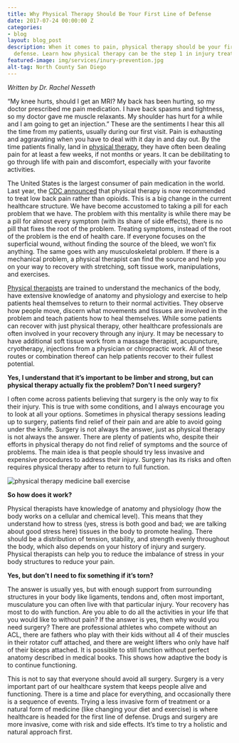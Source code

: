 ```yaml
---
title: Why Physical Therapy Should Be Your First Line of Defense
date: 2017-07-24 00:00:00 Z
categories:
- blog
layout: blog_post
description: When it comes to pain, physical therapy should be your first line of
  defense. Learn how physical therapy can be the step 1 in injury treatment & prevention.
featured-image: img/services/inury-prevention.jpg
alt-tag: North County San Diego
---
```


_Written by Dr. Rachel Nesseth_

“My knee hurts, should I get an MRI? My back has been hurting, so my doctor prescribed me pain medication. I have back spasms and tightness, so my doctor gave me muscle relaxants. My shoulder has hurt for a while and I am going to get an injection.” These are the sentiments I hear this all the time from my patients, usually during our first visit. Pain is exhausting and aggravating when you have to deal with it day in and day out. By the time patients finally, land in [physical therapy](/), they have often been dealing pain for at least a few weeks, if not months or years. It can be debilitating to go through life with pain and discomfort, especially with your favorite activities.

The United States is the largest consumer of pain medication in the world. Last year, the [CDC announced](http://www.moveforwardpt.com/DidYouKnow/Detail.aspx?cid=cd52bad5-f4a3-4f1f-a387-9cd4a3bc1842) that physical therapy is now recommended to treat low back pain rather than opioids. This is a big change in the current healthcare structure. We have become accustomed to taking a pill for each problem that we have. The problem with this mentality is while there may be a pill for almost every symptom (with its share of side effects), there is no pill that fixes the root of the problem. Treating symptoms, instead of the root of the problem is the end of health care. If everyone focuses on the superficial wound, without finding the source of the bleed, we won’t fix anything. The same goes with any musculoskeletal problem. If there is a mechanical problem, a physical therapist can find the source and help you on your way to recovery with stretching, soft tissue work, manipulations, and exercises.

[Physical therapists](/#team) are trained to understand the mechanics of the body, have extensive knowledge of anatomy and physiology and exercise to help patients heal themselves to return to their normal activities. They observe how people move, discern what movements and tissues are involved in the problem and teach patients how to heal themselves. While some patients can recover with just physical therapy, other healthcare professionals are often involved in your recovery through any injury. It may be necessary to have additional soft tissue work from a massage therapist, acupuncture, cryotherapy, injections from a physician or chiropractic work. All of these routes or combination thereof can help patients recover to their fullest potential.

**Yes, I understand that it’s important to be limber and strong, but can physical therapy actually fix the problem? Don’t I need surgery?**

I often come across patients believing that surgery is the only way to fix their injury. This is true with some conditions, and I always encourage you to look at all your options. Sometimes in physical therapy sessions leading up to surgery, patients find relief of their pain and are able to avoid going under the knife. Surgery is not always the answer, just as physical therapy is not always the answer. There are plenty of patients who, despite their efforts in physical therapy do not find relief of symptoms and the source of problems. The main idea is that people should try less invasive and expensive procedures to address their injury. Surgery has its risks and often requires physical therapy after to return to full function.

![physical therapy medicine ball exercise](https://media.defense.gov/2015/Jun/23/2001075482/670/394/0/150611-F-HH943-125.JPG)

**So how does it work?**

Physical therapists have knowledge of anatomy and physiology (how the body works on a cellular and chemical level). This means that they understand how to stress (yes, stress is both good and bad; we are talking about good stress here) tissues in the body to promote healing. There should be a distribution of tension, stability, and strength evenly throughout the body, which also depends on your history of injury and surgery. Physical therapists can help you to reduce the imbalance of stress in your body structures to reduce your pain.

**Yes, but don’t I need to fix something if it’s torn?**

The answer is usually yes, but with enough support from surrounding structures in your body like ligaments, tendons and, often most important, musculature you can often live with that particular injury. Your recovery has most to do with function. Are you able to do all the activities in your life that you would like to without pain? If the answer is yes, then why would you need surgery? There are professional athletes who compete without an ACL, there are fathers who play with their kids without all 4 of their muscles in their rotator cuff attached, and there are weight lifters who only have half of their biceps attached. It is possible to still function without perfect anatomy described in medical books. This shows how adaptive the body is to continue functioning.

This is not to say that everyone should avoid all surgery. Surgery is a very important part of our healthcare system that keeps people alive and functioning. There is a time and place for everything, and occasionally there is a sequence of events. Trying a less invasive form of treatment or a natural form of medicine (like changing your diet and exercise) is where healthcare is headed for the first line of defense. Drugs and surgery are more invasive, come with risk and side effects. It’s time to try a holistic and natural approach first.
